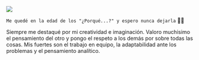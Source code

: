 <img src="https://res.cloudinary.com/maurodavid/image/upload/v1665554699/Redes%20personales/Sin_t%C3%ADtulo-1_rtmwbi.png"/>

`Me quedé en la edad de los "¿Porqué...?" y espero nunca dejarla` 🚀🚀

Siempre me destaqué por mi creatividad e imaginación. Valoro muchisimo el pensamiento del otro y pongo el respeto a los demás por sobre todas las cosas. Mis fuertes son el trabajo en equipo, la adaptabilidad ante los problemas y el pensamiento analítico.
